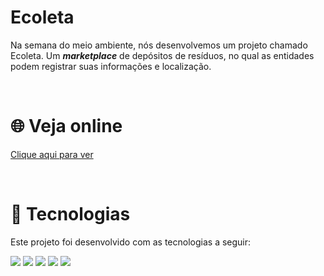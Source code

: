 # Ecoleta
Na semana do meio ambiente, nós desenvolvemos um projeto chamado Ecoleta. Um <b><i>marketplace</i></b> de depósitos de resíduos, no qual as entidades podem registrar suas informações e localização.

<br>

# 🌐 Veja online
<a href="https://ecoleta-website.herokuapp.com/" target="_blank">Clique aqui para ver</a>

<br>

# 🚀 Tecnologias
Este projeto foi desenvolvido com as tecnologias a seguir:

<img src="https://img.shields.io/badge/TECH-SQLITE-%23044a64"> <img src="https://img.shields.io/badge/TECH-NODEJS-brightgreen"> <img src="https://img.shields.io/badge/TECH-EXPRESS-%235e80f7"> <img src="https://img.shields.io/badge/TECH-NUNJUCKS-%23228B22"> <img src="https://img.shields.io/badge/TECH-JAVASCRIPT-%23fcdc00">
